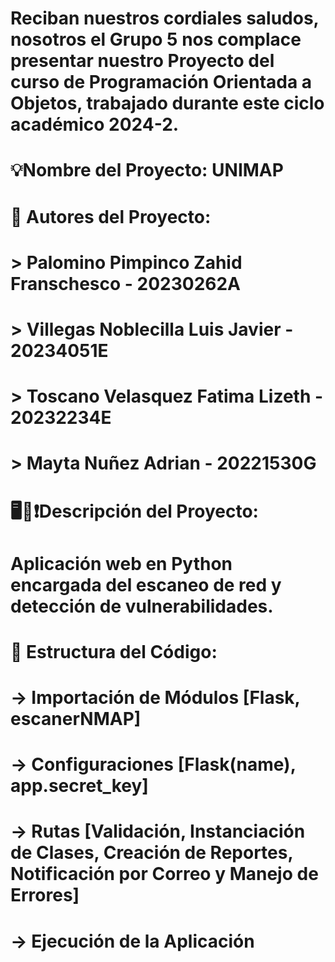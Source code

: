 # Reciban nuestros cordiales saludos, nosotros el Grupo 5 nos complace presentar nuestro Proyecto del curso de Programación Orientada a Objetos, trabajado durante este ciclo académico 2024-2.
#  
# 💡Nombre del Proyecto: UNIMAP
#
# 👥 Autores del Proyecto:
# > Palomino Pimpinco Zahid Franschesco - 20230262A
# > Villegas Noblecilla Luis Javier - 20234051E
# > Toscano Velasquez Fatima Lizeth - 20232234E
# > Mayta Nuñez Adrian - 20221530G
#
# 🖥🔎❗Descripción del Proyecto:
# Aplicación web en Python encargada del escaneo de red y detección de vulnerabilidades.
#
# 🔧 Estructura del Código:
# -> Importación de Módulos [Flask, escanerNMAP]
# -> Configuraciones [Flask(__name__), app.secret_key]
# -> Rutas [Validación, Instanciación de Clases, Creación de Reportes, Notificación por Correo y Manejo de Errores]
# -> Ejecución de la Aplicación



